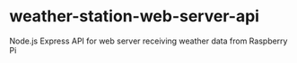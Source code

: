 # weather-station-web-server-api
Node.js Express API for web server receiving weather data from Raspberry Pi
